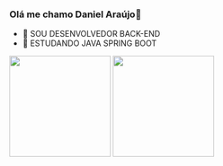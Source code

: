 ### Olá me chamo Daniel Araújo👋

- 🔭 SOU DESENVOLVEDOR BACK-END
- 🌱 ESTUDANDO JAVA SPRING BOOT

<div>
  <img height = "180em" src = "https://github-readme-stats.vercel.app/api?username=techdonne&show_icons=true&theme=dark" />
  <img height = "180em" src = "https://github-readme-stats.vercel.app/api/top-langs?username=techdonne&layout=compact&langs_count=16&show_icons=true&theme=dark" />
</div>
